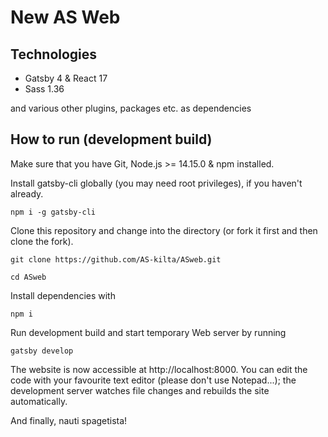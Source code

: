 # New AS Web

## Technologies

- Gatsby 4 & React 17
- Sass 1.36

and various other plugins, packages etc. as dependencies

## How to run (development build)

Make sure that you have Git, Node.js >= 14.15.0 & npm installed.

Install gatsby-cli globally (you may need root privileges), if you haven't already.

```
npm i -g gatsby-cli
```

Clone this repository and change into the directory (or fork it first and then clone the fork).

```
git clone https://github.com/AS-kilta/ASweb.git

cd ASweb
```

Install dependencies with

```
npm i
```

Run development build and start temporary Web server by running

```
gatsby develop
```

The website is now accessible at http://localhost:8000. You can edit the code with your favourite text editor
(please don't use Notepad...); the development server watches file changes and rebuilds the site automatically.

And finally, nauti spagetista!
